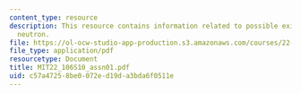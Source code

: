 ```yaml
---
content_type: resource
description: This resource contains information related to possible existence of a
  neutron.
file: https://ol-ocw-studio-app-production.s3.amazonaws.com/courses/22-106-neutron-interactions-and-applications-spring-2010/c57a47258be0072ed19da3bda6f0511e_MIT22_106S10_assn01.pdf
file_type: application/pdf
resourcetype: Document
title: MIT22_106S10_assn01.pdf
uid: c57a4725-8be0-072e-d19d-a3bda6f0511e
---
```

